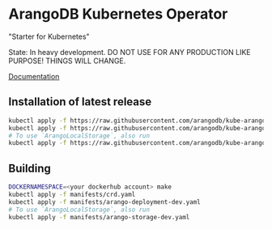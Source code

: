 # ArangoDB Kubernetes Operator

"Starter for Kubernetes"

State: In heavy development. DO NOT USE FOR ANY PRODUCTION LIKE PURPOSE! THINGS WILL CHANGE.

[Documentation](./docs/README.md)

## Installation of latest release

```bash
kubectl apply -f https://raw.githubusercontent.com/arangodb/kube-arangodb/0.0.1/manifests/crd.yaml
kubectl apply -f https://raw.githubusercontent.com/arangodb/kube-arangodb/0.0.1/manifests/arango-deployment.yaml
# To use `ArangoLocalStorage`, also run
kubectl apply -f https://raw.githubusercontent.com/arangodb/kube-arangodb/0.0.1/manifests/arango-storage.yaml
```

## Building

```bash
DOCKERNAMESPACE=<your dockerhub account> make
kubectl apply -f manifests/crd.yaml
kubectl apply -f manifests/arango-deployment-dev.yaml
# To use `ArangoLocalStorage`, also run
kubectl apply -f manifests/arango-storage-dev.yaml
```
